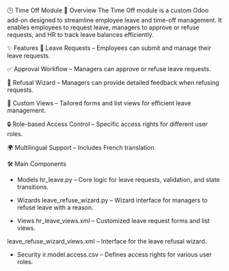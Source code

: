 🕒 Time Off Module
📌 Overview
The Time Off module is a custom Odoo add-on designed to streamline employee leave and time-off management.
It enables employees to request leave, managers to approve or refuse requests, and HR to track leave balances efficiently.

✨ Features
📝 Leave Requests – Employees can submit and manage their leave requests.

✅ Approval Workflow – Managers can approve or refuse leave requests.

💬 Refusal Wizard – Managers can provide detailed feedback when refusing requests.

📄 Custom Views – Tailored forms and list views for efficient leave management.

🔒 Role-based Access Control – Specific access rights for different user roles.

🌍 Multilingual Support – Includes French translation.

🛠 Main Components
* Models
hr_leave.py – Core logic for leave requests, validation, and state transitions.

* Wizards
leave_refuse_wizard.py – Wizard interface for managers to refuse leave with a reason.

* Views
hr_leave_views.xml – Customized leave request forms and list views.

leave_refuse_wizard_views.xml – Interface for the leave refusal wizard.

* Security
ir.model.access.csv – Defines access rights for various user roles.

